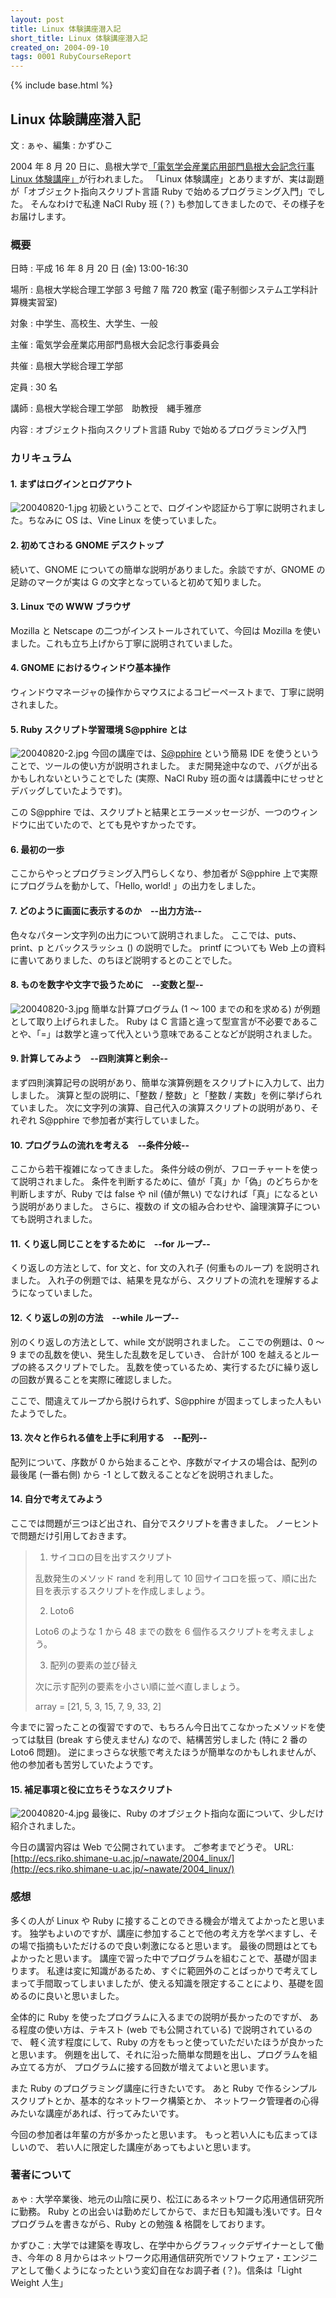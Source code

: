 ```yaml
---
layout: post
title: Linux 体験講座潜入記
short_title: Linux 体験講座潜入記
created_on: 2004-09-10
tags: 0001 RubyCourseReport
---
```

{% include base.html %}


## Linux 体験講座潜入記

文 : ぁゃ、編集 : かずひこ

2004 年 8 月 20 日に、島根大学で[「電気学会産業応用部門島根大会記念行事 Linux 体験講座」](http://ecs.riko.shimane-u.ac.jp/~nawate/2004_linux/)が行われました。
「Linux 体験講座」とありますが、実は副題が「オブジェクト指向スクリプト言語 Ruby で始めるプログラミング入門」でした。
そんなわけで私達 NaCl Ruby 班 (？) も参加してきましたので、その様子をお届けします。

### 概要

日時
: 平成 16 年 8 月 20 日 (金) 13:00-16:30

場所
: 島根大学総合理工学部 3 号館 7 階 720 教室 (電子制御システム工学科計算機実習室)

対象
: 中学生、高校生、大学生、一般

主催
: 電気学会産業応用部門島根大会記念行事委員会

共催
: 島根大学総合理工学部

定員
: 30 名

講師
: 島根大学総合理工学部　助教授　縄手雅彦

内容
: オブジェクト指向スクリプト言語 Ruby で始めるプログラミング入門

### カリキュラム

#### 1. まずはログインとログアウト

![20040820-1.jpg]({{base}}{{site.baseurl}}/images/0001-RubyCourseReport/20040820-1.jpg)
初級ということで、ログインや認証から丁寧に説明されました。ちなみに OS は、Vine Linux を使っていました。

#### 2. 初めてさわる GNOME デスクトップ

続いて、GNOME についての簡単な説明がありました。余談ですが、GNOME の足跡のマークが実は G の文字となっていると初めて知りました。

#### 3. Linux での WWW ブラウザ

Mozilla と Netscape の二つがインストールされていて、今回は Mozilla を使いました。これも立ち上げから丁寧に説明されていました。

#### 4. GNOME におけるウィンドウ基本操作

ウィンドウマネージャの操作からマウスによるコピーペーストまで、丁寧に説明されました。

#### 5. Ruby スクリプト学習環境 S@pphire とは

![20040820-2.jpg]({{base}}{{site.baseurl}}/images/0001-RubyCourseReport/20040820-2.jpg)
今回の講座では、[S@pphire](http://www.mag.shimane-u.ac.jp/ruby/sapphire.html) という簡易 IDE を使うということで、ツールの使い方が説明されました。
まだ開発途中なので、バグが出るかもしれないということでした (実際、NaCl Ruby 班の面々は講義中にせっせとデバッグしていたようです)。

この S@pphire では、スクリプトと結果とエラーメッセージが、一つのウィンドウに出ていたので、とても見やすかったです。

#### 6. 最初の一歩

ここからやっとプログラミング入門らしくなり、参加者が S@pphire 上で実際にプログラムを動かして、「Hello, world! 」の出力をしました。

#### 7. どのように画面に表示するのか　--出力方法--

色々なパターン文字列の出力について説明されました。
ここでは、puts、print、p とバックスラッシュ (\) の説明でした。
printf についても Web 上の資料に書いてありました、のちほど説明するとのことでした。

#### 8. ものを数字や文字で扱うために　--変数と型--

![20040820-3.jpg]({{base}}{{site.baseurl}}/images/0001-RubyCourseReport/20040820-3.jpg)
簡単な計算プログラム (1 〜 100 までの和を求める) が例題として取り上げられました。
Ruby は C 言語と違って型宣言が不必要であることや、「=」は数学と違って代入という意味であることなどが説明されました。

#### 9. 計算してみよう　--四則演算と剰余--

まず四則演算記号の説明があり、簡単な演算例題をスクリプトに入力して、出力しました。
演算と型の説明に、「整数 / 整数」と「整数 / 実数」を例に挙げられていました。
次に文字列の演算、自己代入の演算スクリプトの説明があり、それぞれ S@pphire で参加者が実行していました。

#### 10. プログラムの流れを考える　--条件分岐--

ここから若干複雑になってきました。
条件分岐の例が、フローチャートを使って説明されました。
条件を判断するために、値が「真」か「偽」のどちらかを判断しますが、Ruby では false や nil (値が無い) でなければ「真」になるという説明がありました。
さらに、複数の if 文の組み合わせや、論理演算子についても説明されました。

#### 11. くり返し同じことをするために　--for ループ--

くり返しの方法として、for 文と、for 文の入れ子 (何重ものループ) を説明されました。
入れ子の例題では、結果を見ながら、スクリプトの流れを理解するようになっていました。

#### 12. くり返しの別の方法　--while ループ--

別のくり返しの方法として、while 文が説明されました。
ここでの例題は、0 〜 9 までの乱数を使い、発生した乱数を足していき、
合計が 100 を越えるとループの終るスクリプトでした。
乱数を使っているため、実行するたびに繰り返しの回数が異ることを実際に確認しました。

ここで、間違えてループから脱けられず、S@pphire が固まってしまった人もいたようでした。

#### 13. 次々と作られる値を上手に利用する　--配列--

配列について、序数が 0 から始まることや、序数がマイナスの場合は、配列の最後尾 (一番右側) から -1 として数えることなどを説明されました。

#### 14. 自分で考えてみよう

ここでは問題が三つほど出され、自分でスクリプトを書きました。
ノーヒントで問題だけ引用しておきます。

> 1. サイコロの目を出すスクリプト
> 
> 乱数発生のメソッド rand を利用して 10 回サイコロを振って、順に出た目を表示するスクリプトを作成しましょう。
> 
> 2. Loto6
> 
> Loto6 のような 1 から 48 までの数を 6 個作るスクリプトを考えましょう。
> 
> 3. 配列の要素の並び替え
> 
> 次に示す配列の要素を小さい順に並べ直しましょう。
> 
> array = [21, 5, 3, 15, 7, 9, 33, 2]


今までに習ったことの復習ですので、もちろん今日出てこなかったメソッドを使っては駄目 (break すら使えません) なので、結構苦労しました (特に 2 番の Loto6 問題)。
逆にまっさらな状態で考えたほうが簡単なのかもしれませんが、他の参加者も苦労していたようです。

#### 15. 補足事項と役に立ちそうなスクリプト

![20040820-4.jpg]({{base}}{{site.baseurl}}/images/0001-RubyCourseReport/20040820-4.jpg)
最後に、Ruby のオブジェクト指向な面について、少しだけ紹介されました。

今日の講習内容は Web で公開されています。
ご参考までどうぞ。
URL: [http://ecs.riko.shimane-u.ac.jp/~nawate/2004_linux/](http://ecs.riko.shimane-u.ac.jp/~nawate/2004_linux/)

### 感想

多くの人が Linux や Ruby に接することのできる機会が増えてよかったと思います。
独学もよいのですが、講座に参加することで他の考え方を学べますし、その場で指摘もいただけるので良い刺激になると思います。
最後の問題はとてもよかったと思います。
講座で習った中でプログラムを組むことで、基礎が固まります。
私達は変に知識があるため、すぐに範囲外のことばっかりで考えてしまって手間取ってしまいましたが、使える知識を限定することにより、基礎を固めるのに良いと思いました。

全体的に Ruby を使ったプログラムに入るまでの説明が長かったのですが、
ある程度の使い方は、テキスト (web でも公開されている) で説明されているので、
軽く流す程度にして、Ruby の方をもっと使っていただいたほうが良かったと思います。
例題を出して、それに沿った簡単な問題を出し、プログラムを組み立てる方が、
プログラムに接する回数が増えてよいと思います。

また Ruby のプログラミング講座に行きたいです。
あと Ruby で作るシンプルスクリプトとか、基本的なネットワーク構築とか、
ネットワーク管理者の心得みたいな講座があれば、行ってみたいです。

今回の参加者は年輩の方が多かったと思います。
もっと若い人にも広まってほしいので、
若い人に限定した講座があってもよいと思います。

### 著者について

ぁゃ
: 大学卒業後、地元の山陰に戻り、松江にあるネットワーク応用通信研究所に勤務。 Ruby との出会いは勤めだしてからで、まだ日も知識も浅いです。日々プログラムを書きながら、Ruby との勉強 &amp; 格闘をしております。

かずひこ
: 大学では建築を専攻し、在学中からグラフィックデザイナーとして働き、今年の 8 月からはネットワーク応用通信研究所でソフトウェア・エンジニアとして働くようになったという変幻自在なお調子者 (？)。信条は「Light Weight 人生」


